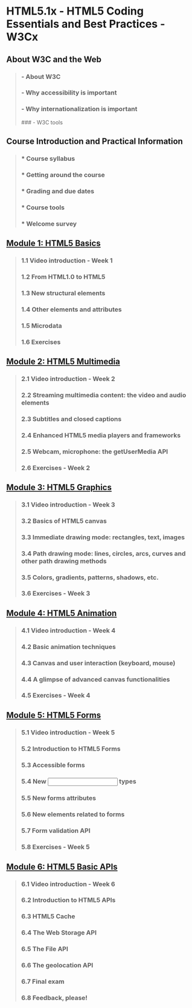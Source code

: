 # HTML5.1x - HTML5 Coding Essentials and Best Practices - W3Cx  

## About W3C and the Web
> ### - About W3C
> ### - Why accessibility is important
> ### - Why internationalization is important
> ### - W3C tools

## Course Introduction and Practical Information
> ### * Course syllabus
> ### * Getting around the course
> ### * Grading and due dates
> ### * Course tools
> ### * Welcome survey

## [Module 1: HTML5 Basics](https://github.com/bbauska/W3Cx-3of5-HTML5.1x/blob/master/modules/module1.md)
> ### 1.1 Video introduction - Week 1
> ### 1.2 From HTML1.0 to HTML5
> ### 1.3 New structural elements
> ### 1.4 Other elements and attributes
> ### 1.5 Microdata
> ### 1.6 Exercises

## [Module 2: HTML5 Multimedia](https://github.com/bbauska/W3Cx-3of5-HTML5.1z/blob/master/modules/module2.md)
> ### 2.1 Video introduction - Week 2
> ### 2.2 Streaming multimedia content: the video and audio elements      
> ### 2.3 Subtitles and closed captions
> ### 2.4 Enhanced HTML5 media players and frameworks
> ### 2.5 Webcam, microphone: the getUserMedia API
> ### 2.6 Exercises - Week 2

## [Module 3: HTML5 Graphics](https://github.com/bbauska/W3Cx-3of5-HTML5.1z/blob/master/modules/module3.md)
> ### 3.1 Video introduction - Week 3
> ### 3.2 Basics of HTML5 canvas
> ### 3.3 Immediate drawing mode: rectangles, text, images
> ### 3.4 Path drawing mode: lines, circles, arcs, curves and other path drawing methods
> ### 3.5 Colors, gradients, patterns, shadows, etc.
> ### 3.6 Exercises - Week 3

## [Module 4: HTML5 Animation](https://github.com/bbauska/W3Cx-3of5-HTML5.1z/blob/master/modules/module4.md)
> ### 4.1 Video introduction - Week 4
> ### 4.2 Basic animation techniques
> ### 4.3 Canvas and user interaction (keyboard, mouse)
> ### 4.4 A glimpse of advanced canvas functionalities
> ### 4.5 Exercises - Week 4

## [Module 5: HTML5 Forms](https://github.com/bbauska/W3Cx-3of5-HTML5.1z/blob/master/modules/module5.md)
> ### 5.1 Video introduction - Week 5
> ### 5.2 Introduction to HTML5 Forms
> ### 5.3 Accessible forms
> ### 5.4 New <input> types
> ### 5.5 New forms attributes
> ### 5.6 New elements related to forms
> ### 5.7 Form validation API
> ### 5.8 Exercises - Week 5

## [Module 6: HTML5 Basic APIs](https://github.com/bbauska/W3Cx-3of5-HTML5.1z/blob/master/modules/module6.md)
> ### 6.1 Video introduction - Week 6
> ### 6.2 Introduction to HTML5 APIs
> ### 6.3 HTML5 Cache
> ### 6.4 The Web Storage API
> ### 6.5 The File API
> ### 6.6 The geolocation API
> ### 6.7 Final exam
> ### 6.8 Feedback, please!
